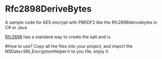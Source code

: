 # Rfc2898DeriveBytes
A sample code for AES encrypt with PBKDF2 like the Rfc2898derivebytes in C# or Java

[Rfc2898](http://www.ietf.org/rfc/rfc2898.txt) has a standard way to create the salt and iv.

#How to use?
Copy all the files into your project, and import the NSData+SM_EncryptionHelper.h to you file, enjoy it.
